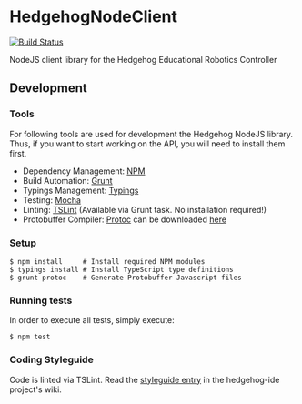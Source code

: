 # HedgehogNodeClient
[![Build Status](https://travis-ci.org/PRIArobotics/HedgehogNodeClient.svg?branch=master)](https://travis-ci.org/PRIArobotics/HedgehogNodeClient)

NodeJS client library for the Hedgehog Educational Robotics Controller

## Development
### Tools
For following tools are used for development the Hedgehog NodeJS library.
Thus, if you want to start working on the API, you will need to install them first.
- Dependency Management: [NPM](https://www.npmjs.com/)
- Build Automation: [Grunt](http://gruntjs.com/)
- Typings Management: [Typings](https://github.com/typings/typings)
- Testing: [Mocha](http://mochajs.org/)
- Linting: [TSLint](https://palantir.github.io/tslint/) (Available via Grunt task. No installation required!)
- Protobuffer Compiler: [Protoc](https://github.com/google/protobuf) can be downloaded [here](https://github.com/google/protobuf/releases)  

### Setup
```
$ npm install     # Install required NPM modules
$ typings install # Install TypeScript type definitions
$ grunt protoc    # Generate Protobuffer Javascript files
```

### Running tests
In order to execute all tests, simply execute:
```
$ npm test
```

### Coding Styleguide
Code is linted via TSLint.
Read the [styleguide entry](https://github.com/PRIArobotics/hedgehog-ide/wiki/Styleguide) in the hedgehog-ide project's wiki.
